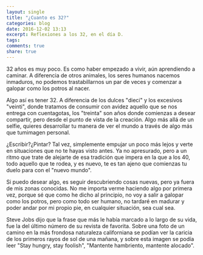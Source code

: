 ```yaml
---
layout: single
title: "¿Cuanto es 32?"
categories: blog
date: 2016-12-02 13:13
excerpt: Reflexiones a los 32, en el día D.
tags:
comments: true 
share: true 
---
```


32 años es muy poco. Es como haber empezado a vivir, aún aprendiendo a caminar. A diferencia de otros animales, los seres humanos nacemos inmaduros, no podemos trastabillarnos un par de veces y comenzar a galopar como los potros al nacer.

Algo así es tener 32. A diferencia de los dulces "dieci" y los excesivos "veinti", donde tratamos de consumir con avidez aquello que se nos entrega con cuentagotas, los "treinta" son años donde comienzas a desear compartir, pero desde el punto de vista de la creación. Algo más allá de un selfie, quieres desarrollar tu manera de ver el mundo a través de algo más que tumimagen personal.

¿Escribir?¿Pintar? Tal vez, simplemente empujar un poco más lejos y verte en situaciones que no te hayas visto antes. Ya no apresurado, pero a un ritmo que trate de alejarte de esa tradición que impera en la que a los 40, todo aquello que te rodea, y es nuevo, te es tan ajeno que comienzas tu duelo para con el "nuevo mundo". 

Si puedo desear algo, es seguir descubriendo cosas nuevas, pero ya fuera de mis zonas conocidas. No me importa verme haciendo algo por primera vez, porque sé que como he dicho al principio, no voy a salir a galopar como los potros, pero como todo ser humano, no tardaré en madurar y poder andar por mi propio pie, en cualquier situación, sea cual sea.

Steve Jobs dijo que la frase que más le había marcado a lo largo de su vida, fue la del último número de su revista de favorita. Sobre una foto de un camino en la más frondosa naturaleza californiana se podían ver la caricia de los primeros rayos de sol de una mañana, y sobre esta imagen se podía leer "Stay hungry, stay foolish", "Mantente hambriento, mantente alocado".
